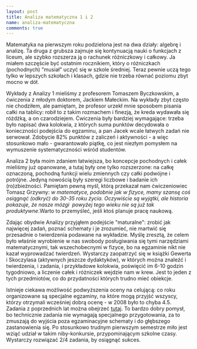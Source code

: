 ```yaml
---
layout: post
title: Analiza matematyczna 1 i 2
name: analiza-matematyczna
comments: true
---
```


Matematyka na pierwszym roku podzielona jest na dwa działy: algebrę i analizę. Ta druga z grubsza zajmuje się kontynuacją nauki o funkcjach z liceum, ale szybko rozszerza ją o rachunek różniczkowy i całkowy. Ja miałem szczęście być ostatnim rocznikiem, który o różniczkach (pochodnych) "musiał" uczyć się w szkole średniej. Teraz pewnie uczą tego tylko w lepszych szkołach i klasach, gdzie nie trzeba równać poziomu zbyt mocno w dół.

Wykłady z Analizy 1 mieliśmy z profesorem Tomaszem Byczkowskim, a ćwiczenia z młodym doktorem, Jackiem Małeckim. Na wykłady zbyt często nie chodziłem, ale pamiętam, że profesor urzekł mnie sposobem pisania całki na tablicy: robił to z takim rozmachem i finezją, że kreda wydawała się różdżką, a on czarodziejem. Ćwiczenia były bardziej wymagające: trzeba było napisać dwa kolokwia, z których suma punktów decydowała o konieczności podejścia do egzaminu, a pan Jacek wcale łatwych zadań nie serwował. Zdobycie 82% punktów z zaliczeń i aktywności - a więc stosunkowo mało - gwarantowało piątkę, co jest niezłym pomysłem na wymuszenie systematyczności wśród studentów.

Analiza 2 była moim zdaniem łatwiejsza, bo koncepcje pochodnych i całek mieliśmy już opanowane, a tutaj były one tylko rozszerzone: na całkę oznaczoną, pochodną funkcji wielu zmiennych czy całki podwójne i potrójne. Jedyną nowością były szeregi liczbowe i badanie ich (ro)zbieżności. Pamiętam pewną myśl, którą przekazał nam ćwiczeniowiec Tomasz Grzywny: _w matematyce, podobnie jak w fizyce, mamy szansę coś osiągnąć (odkryć) do 30-35 roku życia. Oczywiście są wyjątki, ale historia pokazuje, że nasze mózgi  powyżej tego wieku nie są już tak produktywne_.Warto to przemyśleć, jeśli ktoś planuje pracę naukową.

Zdając obydwie Analizy przyjąłem podejście "maturalne": zrobić jak najwięcej zadań, poznać schematy i je zrozumieć, nie martwić się przesadnie o twierdzenia podawane na wykładzie. Myślę zresztą, że celem było właśnie wyrobienie w nas swobody posługiwania się tymi narzędziami matematycznymi, tak wszechobecnymi w fizyce, bo na egzaminie nikt nie kazał wyprowadzać twierdzeń. Wystarczy zaopatrzyć się w książki Gewerta i Skoczylasa (aktywnych jeszcze dydaktyków), w których można znaleźć i twierdzenia, i zadania, i przykładowe kolokwia, poświęcić im 6-10 godzin tygodniowo, a liczenie całek i różniczek wejdzie nam w krew. Jest to jeden z tych przedmiotów, co do przydatności których trudno mieć obiekcje.

Istnieje ciekawa możliwość podwyższenia oceny na celującą: co roku organizowane są specjalne egzaminy, na które mogą przyjść wszyscy, którzy otrzymali wcześniej dobrą ocenę - w 2008 było to chyba 4.5. Zadania z poprzednich lat można obejrzeć [tutaj](http://im.pwr.edu.pl/StudenciCelujace.php). To bardzo dobry pomysł, bo technicznie zadania nie wymagają specjalnego przygotowania, za to zmuszają do wyjścia poza egzaminacyjne schematy i do głębszego zastanowienia się. Po stosunkowo trudnym pierwszym semestrze miło jest wziąć udział w takim niby-konkursie, przypominającym szkolne czasy. Wystarczy rozwiązać 2/4 zadania, by osiągnąć sukces.